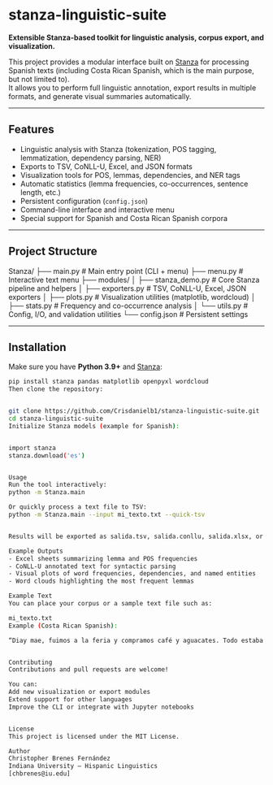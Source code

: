 # stanza-linguistic-suite

**Extensible Stanza-based toolkit for linguistic analysis, corpus export, and visualization.**

This project provides a modular interface built on [Stanza](https://stanfordnlp.github.io/stanza/) for processing Spanish texts (including Costa Rican Spanish, which is the main purpose, but not limited to).  
It allows you to perform full linguistic annotation, export results in multiple formats, and generate visual summaries automatically.

---

## Features

- Linguistic analysis with Stanza (tokenization, POS tagging, lemmatization, dependency parsing, NER)
- Exports to TSV, CoNLL-U, Excel, and JSON formats
- Visualization tools for POS, lemmas, dependencies, and NER tags
- Automatic statistics (lemma frequencies, co-occurrences, sentence length, etc.)
- Persistent configuration (`config.json`)
- Command-line interface and interactive menu
- Special support for Spanish and Costa Rican Spanish corpora

---

## Project Structure

Stanza/
├── main.py # Main entry point (CLI + menu)
├── menu.py # Interactive text menu
├── modules/
│ ├── stanza_demo.py # Core Stanza pipeline and helpers
│ ├── exporters.py # TSV, CoNLL-U, Excel, JSON exporters
│ ├── plots.py # Visualization utilities (matplotlib, wordcloud)
│ ├── stats.py # Frequency and co-occurrence analysis
│ └── utils.py # Config, I/O, and validation utilities
└── config.json # Persistent settings

---

## Installation

Make sure you have **Python 3.9+** and [Stanza](https://pypi.org/project/stanza/):

```bash
pip install stanza pandas matplotlib openpyxl wordcloud
Then clone the repository:


git clone https://github.com/Crisdanielb1/stanza-linguistic-suite.git
cd stanza-linguistic-suite
Initialize Stanza models (example for Spanish):


import stanza
stanza.download('es')


Usage
Run the tool interactively:
python -m Stanza.main

Or quickly process a text file to TSV:
python -m Stanza.main --input mi_texto.txt --quick-tsv


Results will be exported as salida.tsv, salida.conllu, salida.xlsx, or salida.json depending on your menu choices.

Example Outputs
- Excel sheets summarizing lemma and POS frequencies
- CoNLL-U annotated text for syntactic parsing
- Visual plots of word frequencies, dependencies, and named entities
- Word clouds highlighting the most frequent lemmas

Example Text
You can place your corpus or a sample text file such as:

mi_texto.txt
Example (Costa Rican Spanish):

“Diay mae, fuimos a la feria y compramos café y aguacates. Todo estaba carísimo, pero di, ni modo.”


Contributing
Contributions and pull requests are welcome!

You can:
Add new visualization or export modules
Extend support for other languages
Improve the CLI or integrate with Jupyter notebooks


License
This project is licensed under the MIT License.

Author
Christopher Brenes Fernández
Indiana University – Hispanic Linguistics
[chbrenes@iu.edu]


